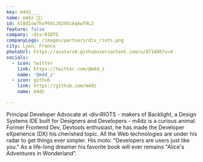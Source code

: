 ```yaml
---
key: m4dz___
name: m4dz 🥑🦄
id: kl8dIow7hxP69iJO2VEcAqkwT9L2
feature: false
company: ‹div›RIOTS
companyLogo: /images/partners/div_riots.png
city: Lyon, France
photoUrl: https://avatars0.githubusercontent.com/u/471486?v=4
socials:
  - icon: twitter
    link: https://twitter.com/@m4d_z
    name: '@m4d_z'
  - icon: github
    link: https://github.com/m4dz
    name: m4dz

---
```


Principal Developer Advocate at ‹div›RIOTS - makers of Backlight, a Design Systems IDE built for Designers and Developers - m4dz is a curious animal. Former Frontend Dev, Devtools enthusiast, he has made the Developer eXperience (DX) his cherished topic. All the Web technologies are under his radar to get things ever simpler. His moto: "Developers are users just like you." As a life-long dreamer his favorite book will ever remains "Alice's Adventures in Wonderland".
